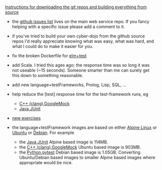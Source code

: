 
[Instructions for downloading the git repos and building everything from source](https://github.com/cyber-dojo/cyber-dojo/tree/master/dev)

- the [github issues list](https://github.com/cyber-dojo/web/issues) lives on the main web service repo.
If you fancy helping with a specific issue please add a comment to it.

- if you've tried to build your own cyber-dojo from the github source repos
I'd really appreciate knowing what was easy, what was hard,
and what I could do to make it easier for you.

- fix the broken Dockerfile for
[elm+test](https://github.com/cyber-dojo-languages/elm-test)

- add Scala. I tried this ages ago; the response time was so long it was not useable (~15 seconds).
Someone smarter than me can surely get this down to something reasonable.

- add new language+testFrameworks, Prolog, Lisp, SQL, ...

- help reduce the [test] response time for the test-framework runs, eg
  - [C++ (clang),GoogleMock](https://github.com/cyber-dojo-languages/clangplusplus-googlemock)
  - [Java,JUnit](https://github.com/cyber-dojo-languages/java-junit)

- [new exercises](https://github.com/cyber-dojo/start-points-exercises)

- the language+testFramework images are based on either
[Alpine Linux](https://alpinelinux.org/) or
[Ubuntu](https://www.ubuntu.com/) or
[Debian](https://www.debian.org/).
For example
  - the [Java,JUnit](https://github.com/cyber-dojo-languages/java-junit) Alpine based image is 114MB.
  - the [C++ (clang),GoogleMock](https://github.com/cyber-dojo-languages/clangplusplus-googlemock) Ubuntu based image is 903MB.
  - the [Python,pytest](https://github.com/cyber-dojo-languages/python-pytest) Debian based image is 1.05GB.
Converting Ubuntu/Debian based images to smaller Alpine based images
where appropriate would be nice.
